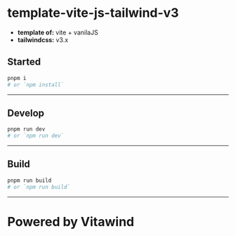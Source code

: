 # template-vite-js-tailwind-v3

- **template of:** vite + vanilaJS
- **tailwindcss:** v3.x

## Started

```bash
pnpm i
# or `npm install`
```

---

## Develop

```bash
pnpm run dev
# or `npm run dev`
```

---

## Build

```bash
pnpm run build
# or `npm run build`
```

---

<h1>Powered by Vitawind</h1>
